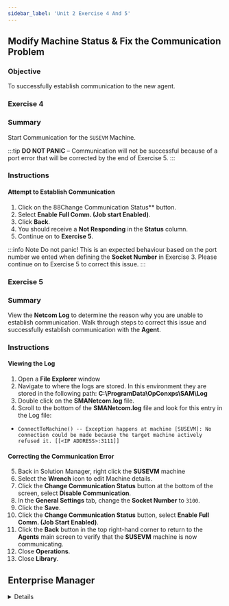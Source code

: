 ```yaml
---
sidebar_label: 'Unit 2 Exercise 4 And 5'
---
```


## Modify Machine Status & Fix the Communication Problem

### Objective

To successfully establish communication to the new agent.

### Exercise 4

### Summary

Start Communication for the ```SUSEVM``` Machine.

:::tip
**DO NOT PANIC** – Communication will not be successful because of a port error that will be corrected by the end of Exercise 5.
:::

### Instructions

#### Attempt to Establish Communication 

1.	Click on the 88Change Communication Status** button.
2.  Select **Enable Full Comm. (Job start Enabled)**.
3.  Click **Back**.
4.  You should receive a **Not Responding** in the **Status** column.
5.  Continue on to **Exercise 5**.

:::info Note
Do not panic! This is an expected behaviour based on the port number we ented when defining the **Socket Number** in Exercise 3. Please continue on to Exercise 5 to correct this issue.
:::

### Exercise 5

### Summary

View the **Netcom Log** to determine the reason why you are unable to establish communication. Walk through steps to correct this issue and successfully establish communication with the **Agent**.

### Instructions

#### Viewing the Log

1. Open a **File Explorer** window
2. Navigate to where the logs are stored. In this environment they are stored in the following path:  **C:\ProgramData\OpConxps\SAM\Log**
3. Double click on the **SMANetcom.log** file.
4. Scroll to the bottom of the **SMANetcom.log** file and look for this entry in the Log file: 
  * ```ConnectToMachine() -- Exception happens at machine [SUSEVM]: No connection could be made because the target machine actively refused it. [[<IP ADDRESS>:3111]]```

#### Correcting the Communication Error

5.	Back in Solution Manager, right click the **SUSEVM** machine
6.	Select the **Wrench** icon to edit Machine details.
7.  Click the **Change Communication Status** button at the bottom of the screen, select **Disable Communication**.
8.	In the **General Settings** tab, change the **Socket Number** to ```3100```.
9.	Click the **Save**.
11.	Click the **Change Communication Status** button, select **Enable Full Comm. (Job Start Enabled)**.
12. Click the **Back** button in the top right-hand corner to return to the **Agents** main screen to verify that the **SUSEVM** machine is now communicating.
13. Close **Operations**.
14. Close **Library**.


## Enterprise Manager

<details>

<!--
<video width="320" height="240" controls>
  <source src="videobasic/U2E4and5.mp4" type="video/mp4"></source>
Your browser does not support the video tag.
</video>
-->

:::tip [Walkthrough Video - Unit 2 Exercises 4 and 5](../static/videobasic/U2E4and5.mp4)

:::


### Exercise 4

1.	Under the Operations topic, Double-Click on **Machines Status**. 
2.	Right-Click on the **SUSEVM** machine and select **Start Communication**.
  *	Left-Clicking the Machine will refresh the communication.
3.	Hit ```F5``` to refresh the communication status.  

:::note
Do not panic! It is not going to communicate
:::

### Exercise 5

1.	Be sure the **Machines Status** tab is opened.
2.	Under the Information topic, expand Logs. 
3.	Double-Click the **Netcom Log**.
4.	A pop-up will appear showing an auto-updating Netcom log.
5.	Look for this entry in the Log file:

```
ConnectToMachine() – Exception happens at machine [SUSEVM]: 
A connection attempt failed because the connected party did not properly respond after a period of time, 
or established connection failed because the connected host has failed to respond [[IP ADDRESS:PORT]]
```

6.	Back to the Machines Status tab, Right-Click the SUSEVM machine and select **Stop Communication**.
7.	Still under the Machines Status tab, Right-Click the SUSEVM machine and select **Edit Machine**.
8.	In the Machines tab change the Socket Number to ```3100```.
9.	Click the Save button.
10.	Close the Machines tab.
11.	Back to the Machines Status tab, Right-Click the SUSEVM machine and select **Start Communication**.
12.	Refresh the screen. The SUSEVM should be communicating.
13.	Close the **SMANetCom.log** tab and the Machines Status tab.

</details>